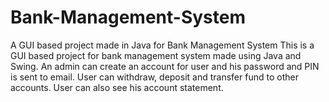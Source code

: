 # Bank-Management-System
A GUI based project made in Java for Bank Management System This is a GUI based project for bank management system made using Java and Swing. An admin can create an account for user and his password and PIN is sent to email. User can withdraw, deposit and transfer fund to other accounts. User can also see his account statement. 
